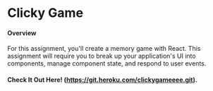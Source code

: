 # Clicky Game

#### Overview
For this assignment, you'll create a memory game with React. This assignment will require you to break up your application's UI into components, manage component state, and respond to user events.

#### Check It Out Here! (https://git.heroku.com/clickygameeee.git).
